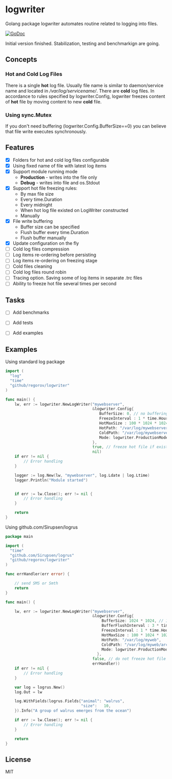 # logwriter
Golang package logwriter automates routine related to logging into files.

[![GoDoc](https://godoc.org/github.com/regorov/logwriter?status.svg)](https://godoc.org/github.com/regorov/logwriter)

Initial version finished. Stabilization, testing and benchmarkign are going.

## Concepts
### Hot and Cold Log Files
There is a single **hot** log file. Usually file name is similar to daemon/service name and located in */var/log/servicename/*. There are **cold** log files. In accordance to rules specified by logwriter.Config,
logwriter freezes content of **hot** file by moving content to new **cold** file.

### Using sync.Mutex
If you don't need buffering (logwriter.Config.BufferSize==0) you can believe that file write executes synchronously.

## Features
- [X] Folders for hot and cold log files configurable
- [X] Using fixed name of file with latest log items
- [X] Support module running mode
  - **Production** - writes into the file only
  - **Debug** - writes into file and os.Stdout
- [X] Support hot file freezing rules:
  - By max file size
  - Every time.Duration
  - Every midnight
  - When hot log file existed on LogWriter constructed
  - Manually
- [X] File write buffering
  - Buffer size can be specified
  - Flush buffer every time.Duration
  - Flush buffer manually
- [X] Update configuration on the fly
- [ ] Cold log files compression
- [ ] Log items re-ordering before persisting
- [ ] Log items re-ordering on freezing stage
- [ ] Cold files cleaning
- [ ] Cold log files round robin
- [ ] Tracing option. Saving some of log items in separate .trc files
- [ ] Ability to freeze hot file several times per second

## Tasks
- [ ] Add benchmarks
- [ ] Add tests
- [ ] Add examples


## Examples
Using standard log package
```Go
import (
  "log"
  "time"
  "github/regorov/logwriter"
)

func main() {
	lw, err := logwriter.NewLogWriter("mywebserver",
	                                  &logwriter.Config{
										 BufferSize: 0, // no buffering
 	                                     FreezeInterval : 1 * time.Hour, // create new log every hour
							             HotMaxSize : 100 * 1024 * 1024, // 100 MB max file size
	                                     HotPath: "/var/log/mywebserver",
	                                     ColdPath: "/var/log/mywebserver/arch",
	                                     Mode: logwriter.ProductionMode,
									  },
									  true, // freeze hot file if exists
					 				  nil)
	if err != nil {
		// Error handling
	}

	logger := log.New(lw, "mywebserver", log.Ldate | log.Ltime)
	logger.Println("Module started")


	if err := lw.Close(); err != nil {
        // Error handling
    }

	return
}
```

Using github.com/Sirupsen/logrus
```Go
package main

import (
  "time"
  "github.com/Sirupsen/logrus"
  "github/regorov/logwriter"
)

func errHandler(err error) {

	// send SMS or Smth
	return
}

func main() {

	lw, err := logwriter.NewLogWriter("mywebserver",
	                                  &logwriter.Config{
									      BufferSize: 1024 * 1024, // 1 MB
	                                      BufferFlushInterval : 3 * time.Second, // flush buffer every 3 sec
	                                      FreezeInterval : 1 * time.Hour, // create new log every hour
							              HotMaxSize : 100 * 1024 * 1024, // or when hot file size over 100 MB
	                                      HotPath: "/var/log/myweb",
	                                      ColdPath: "/var/log/myweb/arch",
	                                      Mode: logwriter.ProductionMode,
										},
					                  false, // do not freeze hot file if exists
					                  errHandler))
	if err != nil {
		// Error handling
	}

	var log = logrus.New()
  	log.Out = lw

	log.WithFields(logrus.Fields{"animal": "walrus",
        	                     "size":   10,
  	}).Info("A group of walrus emerges from the ocean")

	if err := lw.Close(); err != nil {
        // Error handling
    }

	return
}
```
## License
MIT
